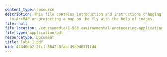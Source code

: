 ```yaml
---
content_type: resource
description: This file contains introduction and instructions changing the projection
  in ArcMAP or projecting a map on the fly with the help of images.
file: null
file_location: /coursemedia/1-963-environmental-engineering-applications-of-geographic-information-systems-fall-2004/44446db22fc180428fab49d946311fd4_lab4_1.pdf
file_type: application/pdf
resourcetype: Document
title: lab4_1.pdf
uid: 44446db2-2fc1-8042-8fab-49d946311fd4
---
```

